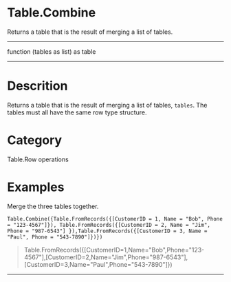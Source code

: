 ﻿# Table.Combine
Returns a table that is the result of merging a list of tables.
***
function (tables as list) as table
***
# Descrition 
Returns a table that is the result of merging a list of tables, <code>tables</code>. The tables must all have the same row type structure.
# Category 
Table.Row operations
# Examples 
Merge the three tables together.
```
Table.Combine({Table.FromRecords({[CustomerID = 1, Name = "Bob", Phone = "123-4567"]}), Table.FromRecords({[CustomerID = 2, Name = "Jim", Phone = "987-6543"] }),Table.FromRecords({[CustomerID = 3, Name = "Paul", Phone = "543-7890"]})})
```
> Table.FromRecords({[CustomerID=1,Name="Bob",Phone="123-4567"],[CustomerID=2,Name="Jim",Phone="987-6543"],[CustomerID=3,Name="Paul",Phone="543-7890"]})
***

